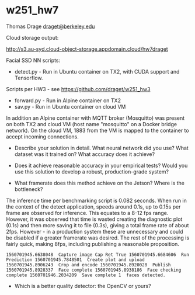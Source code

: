 # w251_hw7

Thomas Drage <draget@berkeley.edu>

Cloud storage output:

http://s3.au-syd.cloud-object-storage.appdomain.cloud/hw7draget

Facial SSD NN scripts:

- detect.py - Run in Ubuntu container on TX2, with CUDA support and Tensorflow.


Scripts per HW3 - see https://github.com/draget/w251_hw3

- forward.py - Run in Alpine container on TX2
- sav.py - Run in Ubuntu container on cloud VM

In addition an Alpine container with MQTT broker (Mosquitto) was present on both TX2 and cloud VM (host name "mosquitto" on a Docker bridge network). On the cloud VM, 1883 from the VM is mapped to the container to accept incoming connections.

- Describe your solution in detail. What neural network did you use? What dataset was it trained on? What accuracy does it achieve?

- Does it achieve reasonable accuracy in your empirical tests? Would you use this solution to develop a robust, production-grade system?

- What framerate does this method achieve on the Jetson? Where is the bottleneck?

The inference time per benchmarking script is 0.082 seconds. When run in the context of the detect application, speeds around 0.1s, up to 0.15s per frame are observed for inference. This equates to a 8-12 fps range. However, it was observed that time is wasted creating the diagnostic plot (0.1s) and then more saving it to file (0.3s), giving a total frame rate of about 2fps. However - in a production system these are unnecessary and could be disabled if a greater framerate was desired. The rest of the processing is fairly quick, making 8fps, including publishing a reasonable proposition.

`1560701945.6638048  Capture image
Cap Ret True
1560701945.6684606  Run Prediction
1560701945.7848501  Create plot and upload
1560701945.8906243  Crop and encode
1560701945.8920028  Publish
1560701945.8928337  Face complete
1560701945.8938186  Face checking complete
1560701946.2034209  Save complete
1  faces detected.`

- Which is a better quality detector: the OpenCV or yours?



